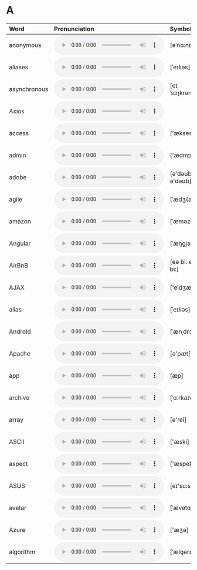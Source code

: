 
# A

| Word  | Pronunciation | Symbol |
| :-- | :-- | :-- |
| anonymous | <audio :src="$withBase('/audio/anonymous.mp3')" controls="controls" controlslist="nodownload"></audio> | [əˈnɑːnɪməs] |
| aliases | <audio :src="$withBase('/audio/aliases.mp3')" controls="controls" controlslist="nodownload"></audio> | [ˈeɪliəs] |
| asynchronous | <audio :src="$withBase('/audio/asynchronous.mp3')" controls="controls" controlslist="nodownload"></audio> | [eɪˈsɪŋkrənəs] |
| Axios | <audio :src="$withBase('/audio/Axios.mp3')" controls="controls" controlslist="nodownload"></audio> |  |
| access | <audio :src="$withBase('/audio/access.mp3')" controls="controls" controlslist="nodownload"></audio> | ['ækses] |
| admin | <audio :src="$withBase('/audio/admin.mp3')" controls="controls" controlslist="nodownload"></audio> | ['ædmɪn] |
| adobe | <audio :src="$withBase('/audio/adobe.mp3')" controls="controls" controlslist="nodownload"></audio> | [ə'dəʊbɪ; ə'dəʊb] |
| agile | <audio :src="$withBase('/audio/agile.mp3')" controls="controls" controlslist="nodownload"></audio> | [ˈædʒ(ə)l] |
| amazon | <audio :src="$withBase('/audio/amazon.mp3')" controls="controls" controlslist="nodownload"></audio> | [ˈæməzɑːn] |
| Angular | <audio :src="$withBase('/audio/Angular.mp3')" controls="controls" controlslist="nodownload"></audio> | [ˈæŋɡjələr] |
| AirBnB | <audio :src="$withBase('/audio/AirBnB.mp3')" controls="controls" controlslist="nodownload"></audio> | [eə bi: en bi:] |
| AJAX | <audio :src="$withBase('/audio/AJAX.mp3')" controls="controls" controlslist="nodownload"></audio> | ['eidʒæks] |
| alias | <audio :src="$withBase('/audio/alias.mp3')" controls="controls" controlslist="nodownload"></audio> | [ˈeɪliəs] |
| Android | <audio :src="$withBase('/audio/Android.mp3')" controls="controls" controlslist="nodownload"></audio> | [ˈænˌdrɔɪd] |
| Apache | <audio :src="$withBase('/audio/Apache.mp3')" controls="controls" controlslist="nodownload"></audio> | [ə'pætʃi] |
| app | <audio :src="$withBase('/audio/app.mp3')" controls="controls" controlslist="nodownload"></audio> | [æp] |
| archive | <audio :src="$withBase('/audio/archive.mp3')" controls="controls" controlslist="nodownload"></audio> | [ˈɑːrkaɪv] |
| array | <audio :src="$withBase('/audio/array.mp3')" controls="controls" controlslist="nodownload"></audio> | [ə'rei] |
| ASCII | <audio :src="$withBase('/audio/ASCII.mp3')" controls="controls" controlslist="nodownload"></audio> | ['æski] |
| aspect | <audio :src="$withBase('/audio/aspect.mp3')" controls="controls" controlslist="nodownload"></audio> | ['æspekt] |
| ASUS | <audio :src="$withBase('/audio/ASUS.mp3')" controls="controls" controlslist="nodownload"></audio> | [eɪ'su:s] |
| avatar | <audio :src="$withBase('/audio/avatar.mp3')" controls="controls" controlslist="nodownload"></audio> | [ˈævətɑːr] |
| Azure | <audio :src="$withBase('/audio/Azure.mp3')" controls="controls" controlslist="nodownload"></audio> | ['æʒə] |
| algorithm | <audio :src="$withBase('/audio/algorithm.mp3')" controls="controls" controlslist="nodownload"></audio> | [ˈælɡərɪðəm] |
